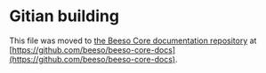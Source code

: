 Gitian building
================

This file was moved to [the Beeso Core documentation repository](https://github.com/beeso/beeso-core-docs/blob/master/gitian-building.md) at [https://github.com/beeso/beeso-core-docs](https://github.com/beeso/beeso-core-docs).
